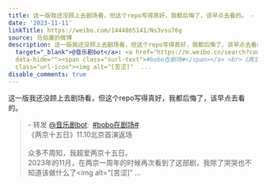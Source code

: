 ```yaml
---
title: 这一版我还没顾上去剧场看，但这个repo写得真好，我都后悔了，该早点去看的。 - 转发 @音乐剧bot:&ensp;#bobo在剧场# 《两京十五日》11.10北京首演返场众多不周...
date: '2023-11-11'
linkTitle: https://weibo.com/1444865141/Ns3vsu76g
source: 马伯庸的微博
description: 这一版我还没顾上去剧场看，但这个repo写得真好，我都后悔了，该早点去看的。<br><blockquote> - 转发 <a href="https://weibo.com/6062046277"
  target="_blank">@音乐剧bot</a>: <a href="https://m.weibo.cn/search?containerid=231522type%3D1%26t%3D10%26q%3D%23bobo%E5%9C%A8%E5%89%A7%E5%9C%BA%23&amp;extparam=%23bobo%E5%9C%A8%E5%89%A7%E5%9C%BA%23"
  data-hide=""><span class="surl-text">#bobo在剧场#</span></a> <br>《两京十五日》11.10北京首演返场<br><br>众多不周知，我超爱两京十五日。<br>2023年的11月，在两京一周年的时候再次看到了这部剧，我除了哭哭也不知道该做什么了<span
  class="url-icon"><img alt="[苦涩]"  ...
disable_comments: true
---
```

这一版我还没顾上去剧场看，但这个repo写得真好，我都后悔了，该早点去看的。<br><blockquote> - 转发 <a href="https://weibo.com/6062046277" target="_blank">@音乐剧bot</a>: <a href="https://m.weibo.cn/search?containerid=231522type%3D1%26t%3D10%26q%3D%23bobo%E5%9C%A8%E5%89%A7%E5%9C%BA%23&amp;extparam=%23bobo%E5%9C%A8%E5%89%A7%E5%9C%BA%23" data-hide=""><span class="surl-text">#bobo在剧场#</span></a> <br>《两京十五日》11.10北京首演返场<br><br>众多不周知，我超爱两京十五日。<br>2023年的11月，在两京一周年的时候再次看到了这部剧，我除了哭哭也不知道该做什么了<span class="url-icon"><img alt="[苦涩]"  ...